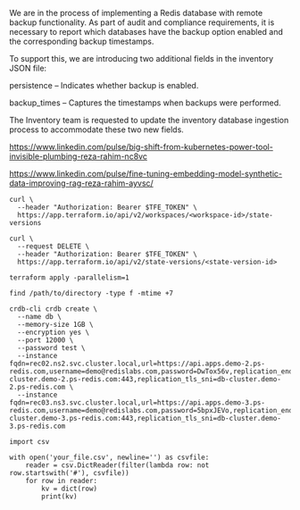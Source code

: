 We are in the process of implementing a Redis database with remote backup functionality. As part of audit and compliance requirements, it is necessary to report which databases have the backup option enabled and the corresponding backup timestamps.

To support this, we are introducing two additional fields in the inventory JSON file:

persistence – Indicates whether backup is enabled.

backup_times – Captures the timestamps when backups were performed.

The Inventory team is requested to update the inventory database ingestion process to accommodate these two new fields.


https://www.linkedin.com/pulse/big-shift-from-kubernetes-power-tool-invisible-plumbing-reza-rahim-nc8vc

https://www.linkedin.com/pulse/fine-tuning-embedding-model-synthetic-data-improving-rag-reza-rahim-ayvsc/


```
curl \
  --header "Authorization: Bearer $TFE_TOKEN" \
  https://app.terraform.io/api/v2/workspaces/<workspace-id>/state-versions

curl \
  --request DELETE \
  --header "Authorization: Bearer $TFE_TOKEN" \
  https://app.terraform.io/api/v2/state-versions/<state-version-id>

```

```
terraform apply -parallelism=1

find /path/to/directory -type f -mtime +7
```

```
crdb-cli crdb create \
  --name db \
  --memory-size 1GB \
  --encryption yes \
  --port 12000 \
  --password test \
  --instance fqdn=rec02.ns2.svc.cluster.local,url=https://api.apps.demo-2.ps-redis.com,username=demo@redislabs.com,password=DwTox56v,replication_endpoint=db-cluster.demo-2.ps-redis.com:443,replication_tls_sni=db-cluster.demo-2.ps-redis.com \
  --instance fqdn=rec03.ns3.svc.cluster.local,url=https://api.apps.demo-3.ps-redis.com,username=demo@redislabs.com,password=5bpxJEVo,replication_endpoint=db-cluster.demo-3.ps-redis.com:443,replication_tls_sni=db-cluster.demo-3.ps-redis.com
```

```
import csv

with open('your_file.csv', newline='') as csvfile:
    reader = csv.DictReader(filter(lambda row: not row.startswith('#'), csvfile))
    for row in reader:
        kv = dict(row)
        print(kv)

```



